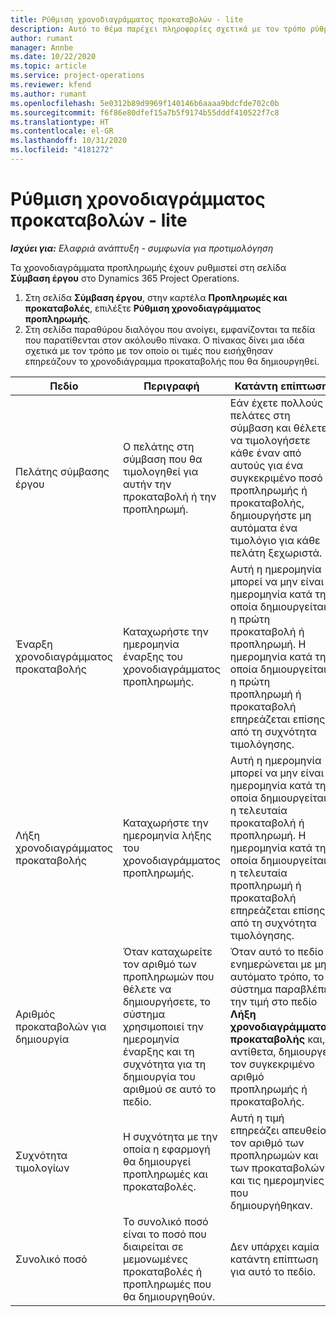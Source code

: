 ```yaml
---
title: Ρύθμιση χρονοδιαγράμματος προκαταβολών - lite
description: Αυτό το θέμα παρέχει πληροφορίες σχετικά με τον τρόπο ρύθμισης ενός χρονοδιαγράμματος προκαταβολής στο Project Operations.
author: rumant
manager: Annbe
ms.date: 10/22/2020
ms.topic: article
ms.service: project-operations
ms.reviewer: kfend
ms.author: rumant
ms.openlocfilehash: 5e0312b89d9969f140146b6aaaa9bdcfde702c0b
ms.sourcegitcommit: f6f86e80dfef15a7b5f9174b55dddf410522f7c8
ms.translationtype: HT
ms.contentlocale: el-GR
ms.lasthandoff: 10/31/2020
ms.locfileid: "4181272"
---
```

# <a name="set-up-a-retainer-schedule---lite"></a>Ρύθμιση χρονοδιαγράμματος προκαταβολών - lite

_**Ισχύει για:** Ελαφριά ανάπτυξη - συμφωνία για προτιμολόγηση_

Τα χρονοδιαγράμματα προπληρωμής έχουν ρυθμιστεί στη σελίδα **Σύμβαση έργου** στο Dynamics 365 Project Operations.

1. Στη σελίδα **Σύμβαση έργου**, στην καρτέλα **Προπληρωμές και προκαταβολές**, επιλέξτε **Ρύθμιση χρονοδιαγράμματος προπληρωμής**.
2. Στη σελίδα παραθύρου διαλόγου που ανοίγει, εμφανίζονται τα πεδία που παρατίθενται στον ακόλουθο πίνακα. Ο πίνακας δίνει μια ιδέα σχετικά με τον τρόπο με τον οποίο οι τιμές που εισήχθησαν επηρεάζουν το χρονοδιάγραμμα προκαταβολής που θα δημιουργηθεί.

| Πεδίο | Περιγραφή | Κατάντη επίπτωση |
| --- | --- | --- |
| Πελάτης σύμβασης έργου | Ο πελάτης στη σύμβαση που θα τιμολογηθεί για αυτήν την προκαταβολή ή την προπληρωμή. | Εάν έχετε πολλούς πελάτες στη σύμβαση και θέλετε να τιμολογήσετε κάθε έναν από αυτούς για ένα συγκεκριμένο ποσό προπληρωμής ή προκαταβολής, δημιουργήστε μη αυτόματα ένα τιμολόγιο για κάθε πελάτη ξεχωριστά. |
| Έναρξη χρονοδιαγράμματος προκαταβολής | Καταχωρήστε την ημερομηνία έναρξης του χρονοδιαγράμματος προπληρωμής. | Αυτή η ημερομηνία μπορεί να μην είναι η ημερομηνία κατά την οποία δημιουργείται η πρώτη προκαταβολή ή προπληρωμή. Η ημερομηνία κατά την οποία δημιουργείται η πρώτη προπληρωμή ή προκαταβολή επηρεάζεται επίσης από τη συχνότητα τιμολόγησης. |
| Λήξη χρονοδιαγράμματος προκαταβολής | Καταχωρήστε την ημερομηνία λήξης του χρονοδιαγράμματος προπληρωμής. | Αυτή η ημερομηνία μπορεί να μην είναι η ημερομηνία κατά την οποία δημιουργείται η τελευταία προκαταβολή ή προπληρωμή. Η ημερομηνία κατά την οποία δημιουργείται η τελευταία προπληρωμή ή προκαταβολή επηρεάζεται επίσης από τη συχνότητα τιμολόγησης. |
| Αριθμός προκαταβολών για δημιουργία | Όταν καταχωρείτε τον αριθμό των προπληρωμών που θέλετε να δημιουργήσετε, το σύστημα χρησιμοποιεί την ημερομηνία έναρξης και τη συχνότητα για τη δημιουργία του αριθμού σε αυτό το πεδίο. | Όταν αυτό το πεδίο ενημερώνεται με μη αυτόματο τρόπο, το σύστημα παραβλέπει την τιμή στο πεδίο **Λήξη χρονοδιαγράμματος προκαταβολής** και, αντίθετα, δημιουργεί τον συγκεκριμένο αριθμό προπληρωμής ή προκαταβολής. |
| Συχνότητα τιμολογίων | Η συχνότητα με την οποία η εφαρμογή θα δημιουργεί προπληρωμές και προκαταβολές. | Αυτή η τιμή επηρεάζει απευθείας τον αριθμό των προπληρωμών και των προκαταβολών και τις ημερομηνίες που δημιουργήθηκαν. |
| Συνολικό ποσό | Το συνολικό ποσό είναι το ποσό που διαιρείται σε μεμονωμένες προκαταβολές ή προπληρωμές που θα δημιουργηθούν. | Δεν υπάρχει καμία κατάντη επίπτωση για αυτό το πεδίο. |
